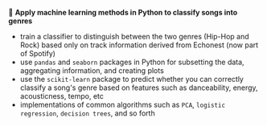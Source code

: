 :musical_score: **Apply machine learning methods in Python to classify songs into genres**

- train a classifier to distinguish between the two genres (Hip-Hop and Rock) based only on track information derived from Echonest (now part of Spotify)
- use `pandas` and `seaborn` packages in Python for subsetting the data, aggregating information, and creating plots
- use the `scikit-learn` package to predict whether you can correctly classify a song's genre based on features such as danceability, energy, acousticness, tempo, etc 
- implementations of common algorithms such as `PCA`, `logistic regression`, `decision trees`, and so forth
